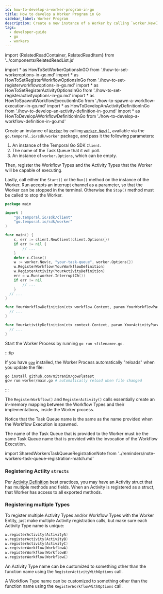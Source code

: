 ```yaml
---
id: how-to-develop-a-worker-program-in-go
title: How to develop a Worker Program in Go
sidebar_label: Worker Program
description: Create a new instance of a Worker by calling `worker.New()`, available via the `go.temporal.io/sdk/worker` package.
tags:
  - developer-guide
  - go
  - workers
---
```

import {RelatedReadContainer, RelatedReadItem} from '../components/RelatedReadList.js'

<!-- prettier-ignore -->
import * as HowToSetWorkerOptionsInGO from './how-to-set-workeroptions-in-go.md'
import * as HowToSetRegisterWorkflowOptionsInGo from './how-to-set-registerworkflowoptions-in-go.md'
import * as HowToSetRegisterActivityOptionsInGo from './how-to-set-registeractivityoptions-in-go.md'
import * as HowToSpawnAWorkflowExecutionInGo from './how-to-spawn-a-workflow-execution-in-go.md'
import * as HowToDevelopAnActivityDefinitionInGo from './how-to-develop-an-activity-definition-in-go.md'
import * as HowToDevelopAWorkflowDefinitionInGo from './how-to-develop-a-workflow-definition-in-go.md'

Create an instance of [`Worker`](https://pkg.go.dev/go.temporal.io/sdk/worker#Worker) by calling [`worker.New()`](https://pkg.go.dev/go.temporal.io/sdk/worker#New), available via the `go.temporal.io/sdk/worker` package, and pass it the following parameters:

1. An instance of the Temporal Go SDK `Client`.
2. The name of the Task Queue that it will poll.
3. An instance of <preview page={HowToSetWorkerOptionsInGO}>`worker.Options`</preview>, which can be empty.

Then, register the Workflow Types and the Activity Types that the Worker will be capable of executing.

Lastly, call either the `Start()` or the `Run()` method on the instance of the Worker.
Run accepts an interrupt channel as a parameter, so that the Worker can be stopped in the terminal.
Otherwise the `Stop()` method must be called to stop the Worker.

```go
package main

import (
	"go.temporal.io/sdk/client"
	"go.temporal.io/sdk/worker"
)

func main() {
	c, err := client.NewClient(client.Options{})
	if err != nil {
		// ...
	}
	defer c.Close()
	w := worker.New(c, "your-task-queue", worker.Options{})
	w.RegisterWorkflow(YourWorkflowDefinition)
	w.RegisterActivity(YourActivityDefinition)
	err = w.Run(worker.InterruptCh())
	if err != nil
		// ...
	}
  // ...
}

func YourWorkflowDefinition(ctx workflow.Context, param YourWorkflowParam) (YourWorkflowResponse, error) {
  // ...
}

func YourActivityDefinition(ctx context.Context, param YourActivityParam) (YourActivityResponse, error) {
  // ...
}
```

Start the Worker Process by running `go run <filename>.go`.

:::tip

If you have [`gow`](https://github.com/mitranim/gow) installed, the Worker Process automatically "reloads" when you update the file:

```bash
go install github.com/mitranim/gow@latest
gow run worker/main.go # automatically reload when file changed
```

:::

The `RegisterWorkflow()` and `RegisterActivity()` calls essentially create an in-memory mapping between the Workflow Types and their implementations, inside the Worker process.

Notice that the Task Queue name is the same as the name provided when the <preview page={HowToSpawnAWorkflowExecutionInGo}>Workflow Execution is spawned</preview>.

The name of the Task Queue that is provided to the Worker must be the same Task Queue name that is provided with the invocation of the Workflow Execution.

import SharedWorkersTaskQueueRegistrationNote from '../reminders/note-workers-task-queue-registration-match.md'

<SharedWorkersTaskQueueRegistrationNote />

### Registering Actiity `structs`

Per [Activity Definition](/docs/how-to-develop-an-activity-definition-in-go) best practices, you may have an Activity struct that has multiple methods and fields. When an Activity is registered as a struct, that Worker has access to all exported methods.

### Registering multiple Types

To register multiple Activity Types and/or Workflow Types with the Worker Entity, just make multiple Activity registration calls, but make sure each Activity Type name is unique:

```go
w.registerActivity(ActivityA)
w.registerActivity(ActivityB)
w.registerActivity(ActivityC)
w.registerWorkflow(WorkflowA)
w.registerWorkflow(WorkflowB)
w.registerWorkflow(WorkflowC)
```

An Activity Type name can be customized to something other than the function name using the <preview page={HowToSetRegisterActivityOptionsInGo}>`RegisterActivityWithOptions`</preview> call.

A Workflow Type name can be customized to something other than the function name using the <preview page={HowToSetRegisterWorkflowOptionsInGo}>`RegisterWorkflowWithOptions`</preview> call.

<RelatedReadContainer>
  <RelatedReadItem page={HowToDevelopAnActivityDefinitionInGo} />
  <RelatedReadItem page={HowToDevelopAWorkflowDefinitionInGo} />
</RelatedReadContainer>
